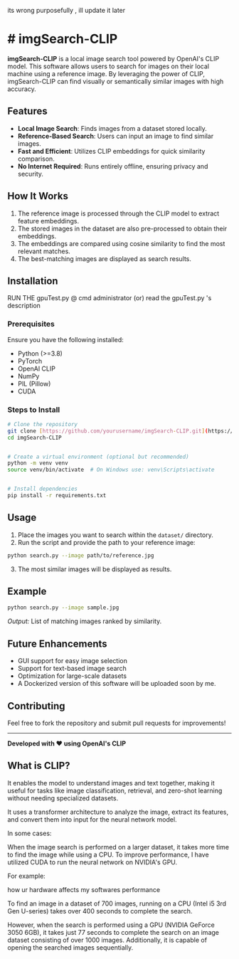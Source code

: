 its wrong purposefully , ill update it later
# # imgSearch-CLIP


**imgSearch-CLIP** is a local image search tool powered by OpenAI's CLIP model. This software allows users to search for images on their local machine using a reference image. By leveraging the power of CLIP, imgSearch-CLIP can find visually or semantically similar images with high accuracy.


## Features

- **Local Image Search**: Finds images from a dataset stored locally.
- **Reference-Based Search**: Users can input an image to find similar images.
- **Fast and Efficient**: Utilizes CLIP embeddings for quick similarity comparison.
- **No Internet Required**: Runs entirely offline, ensuring privacy and security.


## How It Works

1. The reference image is processed through the CLIP model to extract feature embeddings.
2. The stored images in the dataset are also pre-processed to obtain their embeddings.
3. The embeddings are compared using cosine similarity to find the most relevant matches.
4. The best-matching images are displayed as search results.


## Installation

   RUN THE gpuTest.py @ cmd administrator 
               (or)
   read the gpuTest.py 's description

### Prerequisites

Ensure you have the following installed:

- Python (>=3.8)
- PyTorch
- OpenAI CLIP
- NumPy
- PIL (Pillow)
- CUDA


### Steps to Install

```bash
# Clone the repository
git clone [https://github.com/yourusername/imgSearch-CLIP.git](https://github.com/yourusername/imgSearch-CLIP.git)
cd imgSearch-CLIP


# Create a virtual environment (optional but recommended)
python -m venv venv
source venv/bin/activate  # On Windows use: venv\Scripts\activate


# Install dependencies
pip install -r requirements.txt
```


## Usage

1. Place the images you want to search within the `dataset/` directory.
2. Run the script and provide the path to your reference image:

```bash
python search.py --image path/to/reference.jpg
```

3. The most similar images will be displayed as results.


## Example

```bash
python search.py --image sample.jpg
```

*Output:* List of matching images ranked by similarity.


## Future Enhancements

- GUI support for easy image selection
- Support for text-based image search
- Optimization for large-scale datasets
- A Dockerized version of this software will be uploaded soon by me.


## Contributing

Feel free to fork the repository and submit pull requests for improvements!





---

**Developed with ❤️ using OpenAI's CLIP**


## What is CLIP?

 It enables the model to understand images and text together, making it useful for tasks like image classification, retrieval, and zero-shot learning without needing specialized datasets.


It uses a transformer architecture to analyze the image, extract its features, and convert them into input for the neural network model.

In some cases:

When the image search is performed on a larger dataset, it takes more time to find the image while using a CPU. To improve performance, I have utilized CUDA to run the neural network on NVIDIA's GPU.


For example:

how ur hardware affects my softwares performance

To find an image in a dataset of 700 images, running on a CPU (Intel i5 3rd Gen U-series) takes over 400 seconds to complete the search.

However, when the search is performed using a GPU (NVIDIA GeForce 3050 6GB), it takes just 77 seconds to complete the search on an image dataset consisting of over 1000 images. Additionally, it is capable of opening the searched images sequentially.

